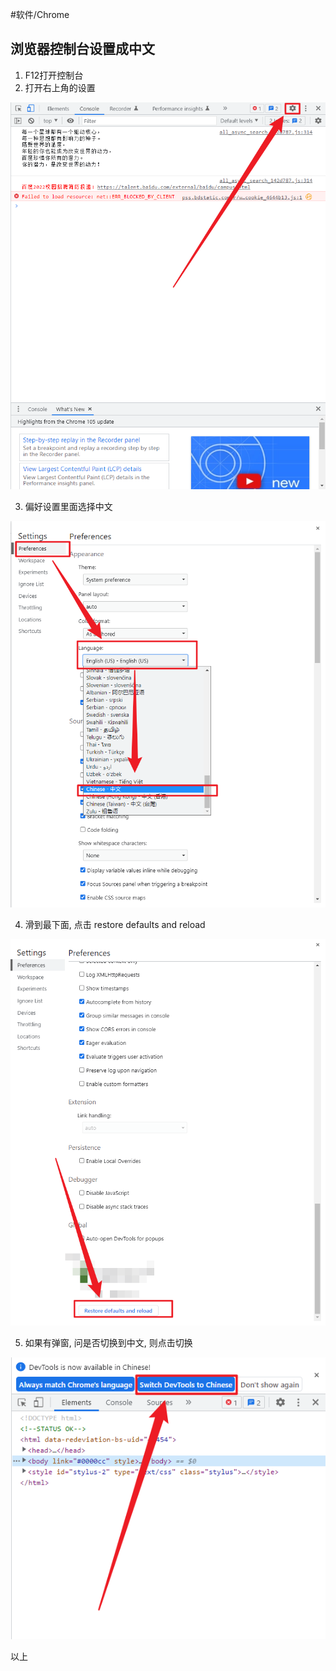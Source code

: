 #软件/Chrome 

## 浏览器控制台设置成中文

1. F12打开控制台
2. 打开右上角的设置

![](assets/Pasted%20image%2020220919185034.png)

3. 偏好设置里面选择中文

![](assets/Pasted%20image%2020220919185125.png)


4. 滑到最下面, 点击 restore defaults and reload 

![](assets/Pasted%20image%2020220919185211.png)

5. 如果有弹窗, 问是否切换到中文,  则点击切换

![](assets/Pasted%20image%2020220919185329.png)

以上

